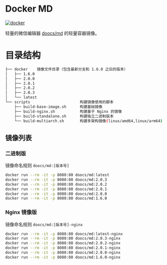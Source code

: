 # Docker MD

[![docker](https://img.shields.io/badge/docker-latest-42cc23?style=flat-square&labelColor=564341)](https://hub.docker.com/r/doocs/md)

轻量的微信编辑器 [doocs/md](https://github.com/doocs/md) 的轻量容器镜像。

# 目录结构

```bash
├── docker    镜像文件目录（包含最新分支和 1.6.0 之后的版本）
│   ├── 1.6.0
│   ├── 2.0.0
│   ├── 2.0.1
│   ├── 2.0.2
│   ├── 2.0.3
│   └── latest
└── scripts                      构建镜像使用的脚本
    ├── build-base-image.sh      构建基础镜像
    ├── build-nginx.sh           构建基于 Nginx 的镜像
    ├── build-standalone.sh      构建独立二进制版本
    └── build-multiarch.sh       构建多架构镜像(linux/amd64,linux/arm64)
```

## 镜像列表

### 二进制版

镜像命名规则 `doocs/md:[版本号]`

```bash
docker run --rm -it -p 8080:80 doocs/md:latest
docker run --rm -it -p 8080:80 doocs/md:2.0.3
docker run --rm -it -p 8080:80 doocs/md:2.0.2
docker run --rm -it -p 8080:80 doocs/md:2.0.1
docker run --rm -it -p 8080:80 doocs/md:2.0.0
docker run --rm -it -p 8080:80 doocs/md:1.6.0
```

### Nginx 镜像版

镜像命名规则 `doocs/md:[版本号]-nginx`

```bash
docker run --rm -it -p 8080:80 doocs/md:latest-nginx
docker run --rm -it -p 8080:80 doocs/md:2.0.3-nginx
docker run --rm -it -p 8080:80 doocs/md:2.0.2-nginx
docker run --rm -it -p 8080:80 doocs/md:2.0.1-nginx
docker run --rm -it -p 8080:80 doocs/md:2.0.0-nginx
docker run --rm -it -p 8080:80 doocs/md:1.6.0-nginx
```